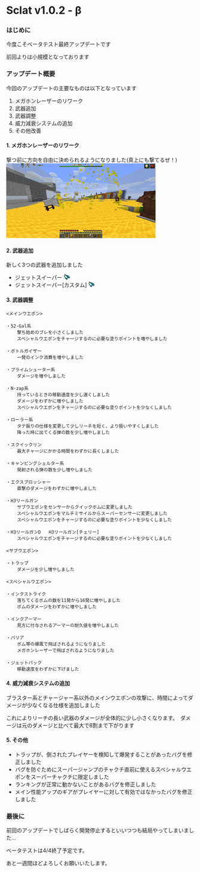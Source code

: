 # Sclat v1.0.2 - β


### はじめに
今度こそベータテスト最終アップデートです

前回よりは小規模となっております


### アップデート概要
今回のアップデートの主要なものは以下となっています

1. メガホンレーザーのリワーク
2. 武器追加
3. 武器調整
4. 威力減衰システムの追加
5. その他改善

#### **1. メガホンレーザーのリワーク**
撃つ前に方向を自由に決められるようになりました(真上にも撃てるぜ！)
![](mega.gif)


#### **2. 武器追加**
新しく3つの武器を追加しました
* ジェットスイーパー ![](jet.png)
* ジェットスイーパー[カスタム] ![](jetk.png)


#### **3. 武器調整**

```text
<メインウエポン>

・52-Gal系
    撃ち始めのブレを小さくしました
    スペシャルウエポンをチャージするのに必要な塗りポイントを増やしました

・ボトルガイザー
    一発のインク消費を増やしました

・プライムシューター系
    ダメージを増やしました

・N-zap系
    持っているときの移動速度を少し速くしました
    ダメージをわずかに増やしました
    スペシャルウエポンをチャージするのに必要な塗りポイントを少なくしました

・ローラー系
    タテ振りの仕様を変更して少しリーチを短く、より扱いやすくしました
    降った時に出てくる弾の数を少し増やしました

・スクイックリン
    最大チャージにかかる時間をわずかに長くしました

・キャンピングシェルター系
    発射される弾の数を少し増やしました

・エクスプロッシャー
    直撃のダメージをわずかに増やしました

・H3リールガン
    サブウエポンをセンサーからクイックボムに変更しました
    スペシャルウエポンをマルチミサイルからスーパーセンサーに変更しました
    スペシャルウエポンをチャージするのに必要な塗りポイントを少なくしました

・H3リールガンD   H3リールガン[チェリー]
    スペシャルウエポンをチャージするのに必要な塗りポイントを少なくしました

<サブウエポン>

・トラップ
    ダメージを少し増やしました

<スペシャルウエポン>

・インクストライク
    落ちてくるボムの数を11発から16発に増やしました
    ボムのダメージをわずかに増やしました

・インクアーマー
    見方に付与されるアーマーの耐久値を増やしました

・バリア
    ボム等の爆風で飛ばされるようになりました
    メガホンレーザーで飛ばされるようになりました

・ジェットパック
    移動速度をわずかに下げました
```

#### **4. 威力減衰システムの追加**
ブラスター系とチャージャー系以外のメインウエポンの攻撃に、時間によってダメージが少なくなる仕様を追加しました

これによりリーチの長い武器のダメージが全体的に少し小さくなります。　ダメージは元のダメージと比べて最大で8割まで下がります


#### **5. その他**
* トラップが、倒されたプレイヤーを検知して爆発することがあったバグを修正しました
* バグを防ぐためにスーパージャンプのチャクチ直前に使えるスペシャルウエポンをスーパーチャクチに限定しました
* ランキングが正常に動かないことがあるバグを修正しました
* メイン性能アップのギアがプレイヤーに対して有効ではなかったバグを修正しました


### 最後に
前回のアップデートでしばらく開発停止するといいつつも結局やってしまいました...

ベータテストは4/4終了予定です。

あと一週間ほどよろしくお願いいたします。